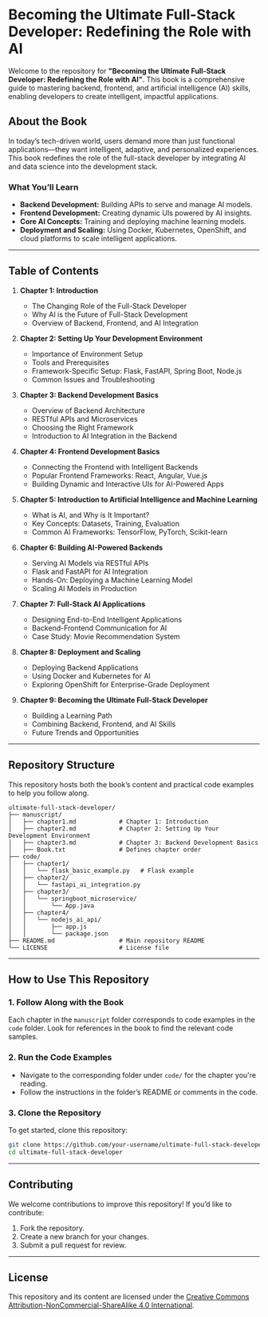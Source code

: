 # Becoming the Ultimate Full-Stack Developer: Redefining the Role with AI

Welcome to the repository for **"Becoming the Ultimate Full-Stack Developer: Redefining the Role with AI"**. This book 
is a comprehensive guide to mastering backend, frontend, and artificial intelligence (AI) skills, enabling developers 
to create intelligent, impactful applications.

## About the Book

In today’s tech-driven world, users demand more than just functional applications—they want intelligent, adaptive, 
and personalized experiences. This book redefines the role of the full-stack developer by integrating AI and data 
science into the development stack.

### What You’ll Learn
- **Backend Development:** Building APIs to serve and manage AI models.
- **Frontend Development:** Creating dynamic UIs powered by AI insights.
- **Core AI Concepts:** Training and deploying machine learning models.
- **Deployment and Scaling:** Using Docker, Kubernetes, OpenShift, and cloud platforms to scale intelligent applications.

---

## Table of Contents

1. **Chapter 1: Introduction**
   - The Changing Role of the Full-Stack Developer
   - Why AI is the Future of Full-Stack Development
   - Overview of Backend, Frontend, and AI Integration

2. **Chapter 2: Setting Up Your Development Environment**
   - Importance of Environment Setup
   - Tools and Prerequisites
   - Framework-Specific Setup: Flask, FastAPI, Spring Boot, Node.js
   - Common Issues and Troubleshooting

3. **Chapter 3: Backend Development Basics**
   - Overview of Backend Architecture
   - RESTful APIs and Microservices
   - Choosing the Right Framework
   - Introduction to AI Integration in the Backend

4. **Chapter 4: Frontend Development Basics**
   - Connecting the Frontend with Intelligent Backends
   - Popular Frontend Frameworks: React, Angular, Vue.js
   - Building Dynamic and Interactive UIs for AI-Powered Apps

5. **Chapter 5: Introduction to Artificial Intelligence and Machine Learning**
   - What is AI, and Why is It Important?
   - Key Concepts: Datasets, Training, Evaluation
   - Common AI Frameworks: TensorFlow, PyTorch, Scikit-learn

6. **Chapter 6: Building AI-Powered Backends**
   - Serving AI Models via RESTful APIs
   - Flask and FastAPI for AI Integration
   - Hands-On: Deploying a Machine Learning Model
   - Scaling AI Models in Production

7. **Chapter 7: Full-Stack AI Applications**
   - Designing End-to-End Intelligent Applications
   - Backend-Frontend Communication for AI
   - Case Study: Movie Recommendation System

8. **Chapter 8: Deployment and Scaling**
   - Deploying Backend Applications
   - Using Docker and Kubernetes for AI
   - Exploring OpenShift for Enterprise-Grade Deployment

9. **Chapter 9: Becoming the Ultimate Full-Stack Developer**
   - Building a Learning Path
   - Combining Backend, Frontend, and AI Skills
   - Future Trends and Opportunities

---

## Repository Structure

This repository hosts both the book’s content and practical code examples to help you follow along.

```
ultimate-full-stack-developer/
├── manuscript/
│   ├── chapter1.md            # Chapter 1: Introduction
│   ├── chapter2.md            # Chapter 2: Setting Up Your Development Environment
│   ├── chapter3.md            # Chapter 3: Backend Development Basics
│   ├── Book.txt               # Defines chapter order
├── code/
│   ├── chapter1/
│   │   └── flask_basic_example.py   # Flask example
│   ├── chapter2/
│   │   └── fastapi_ai_integration.py
│   ├── chapter3/
│   │   └── springboot_microservice/
│   │       └── App.java
│   ├── chapter4/
│   │   └── nodejs_ai_api/
│   │       ├── app.js
│   │       └── package.json
├── README.md                  # Main repository README
└── LICENSE                    # License file
```

---

## How to Use This Repository

### 1. Follow Along with the Book
Each chapter in the `manuscript` folder corresponds to code examples in the `code` folder. Look for references in the book to find the relevant code samples.

### 2. Run the Code Examples
- Navigate to the corresponding folder under `code/` for the chapter you're reading.
- Follow the instructions in the folder’s README or comments in the code.

### 3. Clone the Repository
To get started, clone this repository:
```bash
git clone https://github.com/your-username/ultimate-full-stack-developer.git
cd ultimate-full-stack-developer
```

---

## Contributing

We welcome contributions to improve this repository! If you’d like to contribute:
1. Fork the repository.
2. Create a new branch for your changes.
3. Submit a pull request for review.

---

## License

This repository and its content are licensed under the [Creative Commons Attribution-NonCommercial-ShareAlike 4.0 International](https://creativecommons.org/licenses/by-nc-sa/4.0/).
